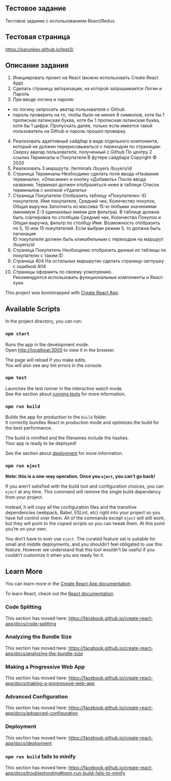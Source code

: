 ## Тестовое задание

Тестовое задание с использованием React/Redux.

## Тестовая страница

https://parunkov.github.io/test3/

## Описание задания

1.  Инициировать проект на React (можно использовать Create React App) 
2.  Сделать страницу авторизации, на которой запрашивается Логин и Пароль
3.  При вводе логина и пароля: 
  - по логину запросить аватар пользователя с Github 
  - пароль проверить на то, чтобы было не менее 8 символов, хотя бы 1 
прописная латинская буква, хотя бы 1 прописная латинская буква, хотя бы 1 
цифра. 
Пропускать далее, только если имеется такой пользователь на Github и пароль прошел проверку. 
4.  Реализовать адаптивный сайдбар в виде отдельного компонента, 
который не должен перерисовываться с переходом по страницам: 
Сверху аватар пользователя, полученный с Github 
По центру 2 ссылки Терминалы и Покупатели 
В футере сайдбара Copyright © 2020 
5.  Реализовать 3 маршрута: 
/terminals 
/buyers 
/buyers/id 
6.  Страница Терминалы 
Необходимо сделать поля ввода «Название терминала», «Описание» и 
кнопку «Добавить» 
После ввода названия, Терминал должен отобразиться ниже в таблице 
Список терминалов с кнопкой «Удалить» 
7.  Страница Покупатели 
Отобразить таблицу «Покупатели»: 
ID покупателя,  Имя покупателя, Средний чек, Количество покупок, Общая выручка
Заполнить из массива 15-ю любыми значениями (минимум 2-3 одинаковых 
имени для фильтра). 
В таблице должна быть сортировка по столбцам Средний чек, Количество 
Покупок и Общая выручка, фильтр по столбцу Имя. 
Возможность отобразить по 5, 10 или 15 покупателей. Если выбран режим 5, 
то должна быть пагинация  
ID покупателя должен быть кликабельным с переходом на маршрут /buyers/id 
8.  Страница Покупатель 
Необходимо отобразить данные из таблицы по покупателю с таким ID 
9.  Страница 404 
На остальных маршрутах сделать страницу-заглушку с ошибкой 404 
10.  Страницы оформить по своему усмотрению.  
Рекомендуется использовать функциональные компоненты и React-хуки.



This project was bootstrapped with [Create React App](https://github.com/facebook/create-react-app).

## Available Scripts

In the project directory, you can run:

### `npm start`

Runs the app in the development mode.<br />
Open [http://localhost:3000](http://localhost:3000) to view it in the browser.

The page will reload if you make edits.<br />
You will also see any lint errors in the console.

### `npm test`

Launches the test runner in the interactive watch mode.<br />
See the section about [running tests](https://facebook.github.io/create-react-app/docs/running-tests) for more information.

### `npm run build`

Builds the app for production to the `build` folder.<br />
It correctly bundles React in production mode and optimizes the build for the best performance.

The build is minified and the filenames include the hashes.<br />
Your app is ready to be deployed!

See the section about [deployment](https://facebook.github.io/create-react-app/docs/deployment) for more information.

### `npm run eject`

**Note: this is a one-way operation. Once you `eject`, you can’t go back!**

If you aren’t satisfied with the build tool and configuration choices, you can `eject` at any time. This command will remove the single build dependency from your project.

Instead, it will copy all the configuration files and the transitive dependencies (webpack, Babel, ESLint, etc) right into your project so you have full control over them. All of the commands except `eject` will still work, but they will point to the copied scripts so you can tweak them. At this point you’re on your own.

You don’t have to ever use `eject`. The curated feature set is suitable for small and middle deployments, and you shouldn’t feel obligated to use this feature. However we understand that this tool wouldn’t be useful if you couldn’t customize it when you are ready for it.

## Learn More

You can learn more in the [Create React App documentation](https://facebook.github.io/create-react-app/docs/getting-started).

To learn React, check out the [React documentation](https://reactjs.org/).

### Code Splitting

This section has moved here: https://facebook.github.io/create-react-app/docs/code-splitting

### Analyzing the Bundle Size

This section has moved here: https://facebook.github.io/create-react-app/docs/analyzing-the-bundle-size

### Making a Progressive Web App

This section has moved here: https://facebook.github.io/create-react-app/docs/making-a-progressive-web-app

### Advanced Configuration

This section has moved here: https://facebook.github.io/create-react-app/docs/advanced-configuration

### Deployment

This section has moved here: https://facebook.github.io/create-react-app/docs/deployment

### `npm run build` fails to minify

This section has moved here: https://facebook.github.io/create-react-app/docs/troubleshooting#npm-run-build-fails-to-minify
